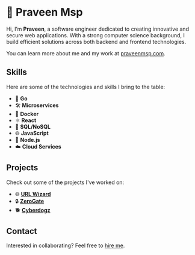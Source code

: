 # 👋 Praveen Msp

Hi, I’m **Praveen**, a software engineer dedicated to creating innovative and secure web applications. With a strong computer science background, I build efficient solutions across both backend and frontend technologies.

You can learn more about me and my work at [praveenmsp.com](https://praveenmsp.com).

## Skills

Here are some of the technologies and skills I bring to the table:

- 🚀 **Go**
- 🛠️ **Microservices**
- 🐳 **Docker**
- ⚛️ **React**
- 💾 **SQL/NoSQL**
- 🌐 **JavaScript**
- 🧩 **Node.js**
- ☁️ **Cloud Services**

## Projects

Check out some of the projects I've worked on:

- 🌐 [**URL Wizard**](https://praveenmsp.com/url-wizard)
- 🔒 [**ZeroGate**](https://zerogate.com)
- 🐕 [**Cyberdogz**](https://cyberdogz.io)

## Contact

Interested in collaborating? Feel free to [hire me](mailto:praveenmsp23@gmail.com).
